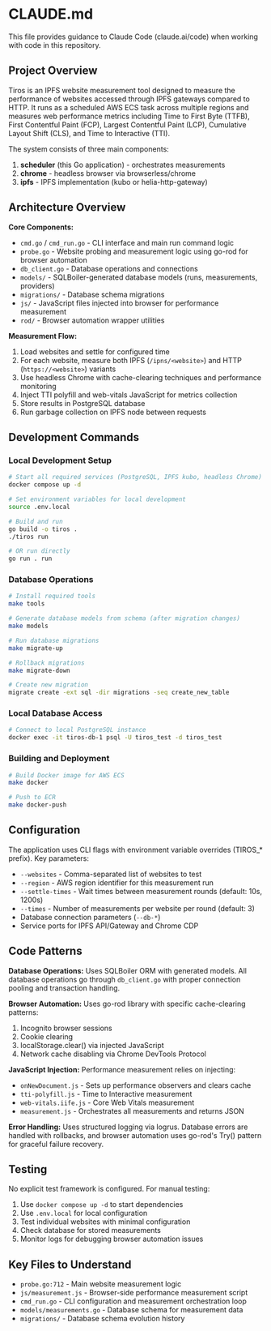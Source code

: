 # CLAUDE.md

This file provides guidance to Claude Code (claude.ai/code) when working with code in this repository.

## Project Overview

Tiros is an IPFS website measurement tool designed to measure the performance of websites accessed through IPFS gateways compared to HTTP. It runs as a scheduled AWS ECS task across multiple regions and measures web performance metrics including Time to First Byte (TTFB), First Contentful Paint (FCP), Largest Contentful Paint (LCP), Cumulative Layout Shift (CLS), and Time to Interactive (TTI).

The system consists of three main components:
1. **scheduler** (this Go application) - orchestrates measurements
2. **chrome** - headless browser via browserless/chrome
3. **ipfs** - IPFS implementation (kubo or helia-http-gateway)

## Architecture Overview

**Core Components:**
- `cmd.go` / `cmd_run.go` - CLI interface and main run command logic
- `probe.go` - Website probing and measurement logic using go-rod for browser automation
- `db_client.go` - Database operations and connections
- `models/` - SQLBoiler-generated database models (runs, measurements, providers)
- `migrations/` - Database schema migrations
- `js/` - JavaScript files injected into browser for performance measurement
- `rod/` - Browser automation wrapper utilities

**Measurement Flow:**
1. Load websites and settle for configured time
2. For each website, measure both IPFS (`/ipns/<website>`) and HTTP (`https://<website>`) variants
3. Use headless Chrome with cache-clearing techniques and performance monitoring
4. Inject TTI polyfill and web-vitals JavaScript for metrics collection
5. Store results in PostgreSQL database
6. Run garbage collection on IPFS node between requests

## Development Commands

### Local Development Setup
```bash
# Start all required services (PostgreSQL, IPFS kubo, headless Chrome)
docker compose up -d

# Set environment variables for local development
source .env.local

# Build and run
go build -o tiros .
./tiros run

# OR run directly
go run . run
```

### Database Operations
```bash
# Install required tools
make tools

# Generate database models from schema (after migration changes)
make models

# Run database migrations
make migrate-up

# Rollback migrations
make migrate-down

# Create new migration
migrate create -ext sql -dir migrations -seq create_new_table
```

### Local Database Access
```bash
# Connect to local PostgreSQL instance
docker exec -it tiros-db-1 psql -U tiros_test -d tiros_test
```

### Building and Deployment
```bash
# Build Docker image for AWS ECS
make docker

# Push to ECR
make docker-push
```

## Configuration

The application uses CLI flags with environment variable overrides (TIROS_* prefix). Key parameters:
- `--websites` - Comma-separated list of websites to test
- `--region` - AWS region identifier for this measurement run
- `--settle-times` - Wait times between measurement rounds (default: 10s, 1200s)
- `--times` - Number of measurements per website per round (default: 3)
- Database connection parameters (`--db-*`)
- Service ports for IPFS API/Gateway and Chrome CDP

## Code Patterns

**Database Operations:** Uses SQLBoiler ORM with generated models. All database operations go through `db_client.go` with proper connection pooling and transaction handling.

**Browser Automation:** Uses go-rod library with specific cache-clearing patterns:
1. Incognito browser sessions
2. Cookie clearing
3. localStorage.clear() via injected JavaScript
4. Network cache disabling via Chrome DevTools Protocol

**JavaScript Injection:** Performance measurement relies on injecting:
- `onNewDocument.js` - Sets up performance observers and clears cache
- `tti-polyfill.js` - Time to Interactive measurement
- `web-vitals.iife.js` - Core Web Vitals measurement
- `measurement.js` - Orchestrates all measurements and returns JSON

**Error Handling:** Uses structured logging via logrus. Database errors are handled with rollbacks, and browser automation uses go-rod's Try() pattern for graceful failure recovery.

## Testing

No explicit test framework is configured. For manual testing:
1. Use `docker compose up -d` to start dependencies
2. Use `.env.local` for local configuration
3. Test individual websites with minimal configuration
4. Check database for stored measurements
5. Monitor logs for debugging browser automation issues

## Key Files to Understand

- `probe.go:712` - Main website measurement logic
- `js/measurement.js` - Browser-side performance measurement script
- `cmd_run.go` - CLI configuration and measurement orchestration loop
- `models/measurements.go` - Database schema for measurement data
- `migrations/` - Database schema evolution history